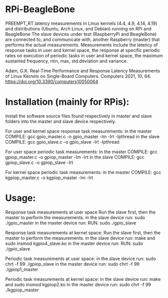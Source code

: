 # RPi-BeagleBone
PREEMPT_RT latency measurements in Linux kernels (4.4, 4.9, 4.14, 4.19) and distributions (Ubuntu, Arch Linux, and Debian) running on RPi and BeagleBone
The slave devices under test (RaspberryPi and BeagleBone) are connected to, and communicate with, another Raspberry (master) that performs the actual measurements. Measurements include the latency of response tasks in user and kernel space, the response at specific periodic rates on execution of periodic tasks in user and kernel space, the maximum sustained frequency, min, max, std.deviation and variance.

Adam, G.K. Real-Time Performance and Response Latency Measurements of Linux Kernels on Single-Board Computers. Computers 2021, 10, 64. https://doi.org/10.3390/computers10050064 

# Installation (mainly for RPis): 

Install the software source files found respectively in master and slave folders into the master and slave device respectively.

For user and kernel space response task measurements: in the master COMPILE: gcc gpio_master.c -o gpio_master -lm -lrt -lpthread in the slave COMPILE: gcc gpio_slave.c -o gpio_slave -lrt -lpthread

For user space periodic task measurements: in the master COMPILE: gcc gpiop_master.c -o gpiop_master -lm -lrt in the slave COMPILE: gcc gpiop_slave.c -o gpiop_slave -lrt

For kernel space periodic task measurements: in the master COMPILE: gcc kgpiop_master.c -o kgpiop_master -lm -lrt

# Usage: 

Response task measurements at user space Run the slave first, then the master to perform the measurements. in the slave device run: sudo ./gpio_master in the master device run: RUN: sudo ./gpio_slave

Response task measurements at kernel space: Run the slave first, then the master to perform the measurements. in the slave device run: make and sudo insmod kgpio4_slave.ko in the master device run: RUN: sudo ./gpio_slave

Periodic task measurements at user space: in the slave device run: sudo chrt -f 99 ./gpiop_slave in the master device run: sudo chrt -f 99 ./gpiop1_master

Periodic task measurements at kernel space: in the slave device run: make and sudo insmod kgpiop2.ko in the master device run: sudo chrt -f 99 ./kgpiop_master 
